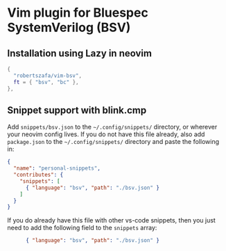 # Vim plugin for Bluespec SystemVerilog (BSV)

## Installation using Lazy in neovim
```lua
{
  "robertszafa/vim-bsv",
  ft = { "bsv", "bc" },
},
```

## Snippet support with blink.cmp

Add `snippets/bsv.json` to the `~/.config/snippets/` directory, or wherever your neovim config lives.
If you do not have this file already, also add `package.json` to the `~/.config/snippets/` directory and paste the following in:
```json
{
  "name": "personal-snippets",
  "contributes": {
    "snippets": [
      { "language": "bsv", "path": "./bsv.json" }
    ]
  }
}
```
If you do already have this file with other vs-code snippets, then you just need to add the following field to the `snippets` array:
```json
      { "language": "bsv", "path": "./bsv.json" }
```


